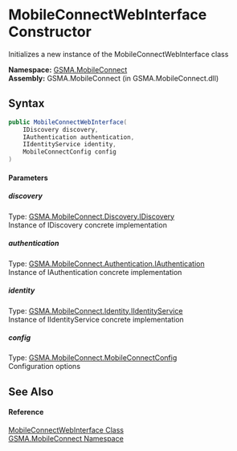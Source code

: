 MobileConnectWebInterface Constructor
=====================================
Initializes a new instance of the MobileConnectWebInterface class

**Namespace:** [GSMA.MobileConnect][1]  
**Assembly:** GSMA.MobileConnect (in GSMA.MobileConnect.dll)

Syntax
------

```csharp
public MobileConnectWebInterface(
	IDiscovery discovery,
	IAuthentication authentication,
	IIdentityService identity,
	MobileConnectConfig config
)
```

#### Parameters

##### *discovery*
Type: [GSMA.MobileConnect.Discovery.IDiscovery][2]  
Instance of IDiscovery concrete implementation

##### *authentication*
Type: [GSMA.MobileConnect.Authentication.IAuthentication][3]  
Instance of IAuthentication concrete implementation

##### *identity*
Type: [GSMA.MobileConnect.Identity.IIdentityService][4]  
Instance of IIdentityService concrete implementation

##### *config*
Type: [GSMA.MobileConnect.MobileConnectConfig][5]  
Configuration options


See Also
--------

#### Reference
[MobileConnectWebInterface Class][6]  
[GSMA.MobileConnect Namespace][1]  

[1]: ../README.md
[2]: ../../GSMA.MobileConnect.Discovery/IDiscovery/README.md
[3]: ../../GSMA.MobileConnect.Authentication/IAuthentication/README.md
[4]: ../../GSMA.MobileConnect.Identity/IIdentityService/README.md
[5]: ../MobileConnectConfig/README.md
[6]: README.md
[7]: ../../_icons/Help.png